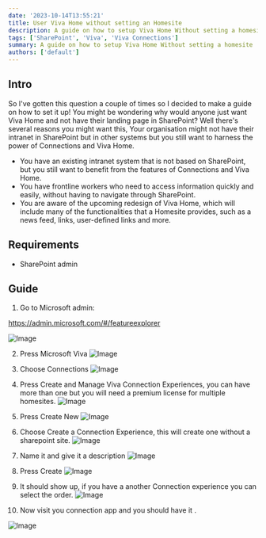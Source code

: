 ```yaml
---
date: '2023-10-14T13:55:21'
title: User Viva Home without setting an Homesite
description: A guide on how to setup Viva Home Without setting a homesite
tags: ['SharePoint', 'Viva', 'Viva Connections']
summary: A guide on how to setup Viva Home Without setting a homesite
authors: ['default']
---
```


## Intro

So I've gotten this question a couple of times so I decided to make a guide on how to set it up!
You might be wondering why would anyone just want Viva Home and not have their landing page in SharePoint?
Well there's several reasons you might want this, Your organisation might not have their intranet in SharePoint but in other systems but you still want to harness the power of Connections and Viva Home.

- You have an existing intranet system that is not based on SharePoint, but you still want to benefit from the features of Connections and Viva Home.
- You have frontline workers who need to access information quickly and easily, without having to navigate through SharePoint.
- You are aware of the upcoming redesign of Viva Home, which will include many of the functionalities that a Homesite provides, such as a news feed, links, user-defined links and more.

## Requirements

- SharePoint admin

## Guide

1.  Go to Microsoft admin:

https://admin.microsoft.com/#/featureexplorer

![Image](/static/images/assets/\VivaHomeSetup/1.png)

2. Press Microsoft Viva
   ![Image](/static/images/assets/\VivaHomeSetup/2.png)

3. Choose Connections
   ![Image](/static/images/assets/\VivaHomeSetup/3.png)

4. Press Create and Manage Viva Connection Experiences, you can have more than one but you will need a premium license for multiple homesites.
   ![Image](/static/images/assets/\VivaHomeSetup/4.png)

5. Press Create New
   ![Image](/static/images/assets/\VivaHomeSetup/5.png)

6. Choose Create a Connection Experience, this will create one without a sharepoint site.
   ![Image](/static/images/assets/\VivaHomeSetup/6.png)

7. Name it and give it a description
   ![Image](/static/images/assets/\VivaHomeSetup/7.png)

8. Press Create
   ![Image](/static/images/assets/\VivaHomeSetup/8.png)

9. It should show up, if you have a another Connection experience you can select the order.
   ![Image](/static/images/assets/\VivaHomeSetup/9.png)

10. Now visit you connection app and you should have it .

![Image](/static/images/assets/\VivaHomeSetup/10.png)
